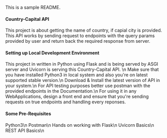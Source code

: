 This is a sample README.

#### Country-Capital API
This project is about getting the name of country, if capial city is provided. This API works by sending request to endpoints with the query params provided by user and return back the required response from server.

#### Setting up Local Development Environment
This project in written in Python using Flask and is being served by ASGI server and Uvicorn is serving this Country-Capital API. \n
Make sure that you have installed Python3 in local system and also you're on latest supported stable version.\n
Download & Install the latest version of API in your system.\n
For API testing purposes better use postman with the provided endpoints in the Documentation.\n
For using it in any WebApplications, design a front end and ensure that you're sending requests on true endpoints and handling every reponses.

#### Some Pre-Requisites
Python3\n
Postman\n
Hands on working with Flask\n
Uvicorn Basics\n
REST API Basics\n
